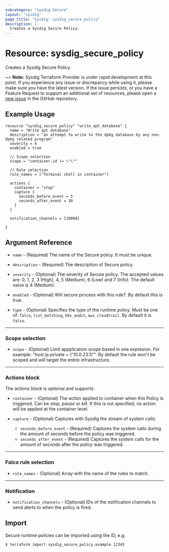 ```yaml
---
subcategory: "Sysdig Secure"
layout: "sysdig"
page_title: "Sysdig: sysdig_secure_policy"
description: |-
  Creates a Sysdig Secure Policy.
---
```


# Resource: sysdig_secure_policy

Creates a Sysdig Secure Policy.

~> **Note:** Sysdig Terraform Provider is under rapid development at this point. If you experience any issue or discrepancy while using it, please make sure you have the latest version. If the issue persists, or you have a Feature Request to support an additional set of resources, please open a [new issue](https://github.com/sysdiglabs/terraform-provider-sysdig/issues/new) in the GitHub repository.  

## Example Usage

```hcl
resource "sysdig_secure_policy" "write_apt_database" {
  name = "Write apt database"
  description = "an attempt to write to the dpkg database by any non-dpkg related program"
  severity = 4
  enabled = true

  // Scope selection
  scope = "container.id != \"\""

  // Rule selection
  rule_names = ["Terminal shell in container"]

  actions {
    container = "stop"
    capture {
      seconds_before_event = 5
      seconds_after_event = 10
    }
  }

  notification_channels = [10000]

}
```

## Argument Reference

* `name` - (Required) The name of the Secure policy. It must be unique.

* `description` - (Required) The description of Secure policy.

* `severity` - (Optional) The severity of Secure policy. The accepted values
    are: 0, 1, 2, 3 (High), 4, 5 (Medium), 6 (Low) and 7 (Info). The default value is 4 (Medium).

* `enabled` - (Optional) Will secure process with this rule?. By default this is true.

* `type` - (Optional) Specifies the type of the runtime policy. Must be one of: `falco`, `list_matching`, `k8s_audit`, `aws_cloudtrail`. By default it is `falco`.

- - -

### Scope selection

* `scope` - (Optional) Limit appplication scope based in one expresion. For
    example: "host.ip.private = \\"10.0.23.1\\"". By default the rule won't be scoped
    and will target the entire infrastructure.

- - -

### Actions block

The actions block is optional and supports:

* `container` - (Optional) The action applied to container when this Policy is
    triggered. Can be *stop*, *pause* or *kill*. If this is not specified,
    no action will be applied at the container level.

* `capture` - (Optional) Captures with Sysdig the stream of system calls:
    * `seconds_before_event` - (Required) Captures the system calls during the
    amount of seconds before the policy was triggered.
    * `seconds_after_event` - (Required) Captures the system calls for the amount
    of seconds after the policy was triggered.

- - -

### Falco rule selection

* `rule_names` - (Optional) Array with the name of the rules to match.

- - -

### Notification

* `notification_channels` - (Optional) IDs of the notification channels to send alerts to
    when the policy is fired.

## Import

Secure runtime policies can be imported using the ID, e.g.

```
$ terraform import sysdig_secure_policy.example 12345
```